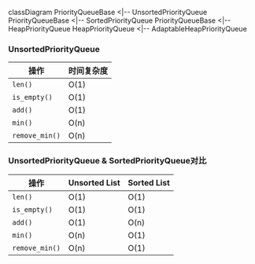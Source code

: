 classDiagram
PriorityQueueBase <|-- UnsortedPriorityQueue
PriorityQueueBase <|-- SortedPriorityQueue
PriorityQueueBase <|-- HeapPriorityQueue
HeapPriorityQueue <|-- AdaptableHeapPriorityQueue

### UnsortedPriorityQueue

|    操作    | 时间复杂度 |
| --------- | ---------- |
|  `len()`  |  O(1)  |
| `is_empty()`  | O(1)  |
| `add()`   | O(1)  |
| `min()`  | O(n)  |
| `remove_min()`  | O(n)  |

### UnsortedPriorityQueue & SortedPriorityQueue对比

|    操作    | Unsorted List | Sorted List |
| --------- | ---------- | ---------- |
|  `len()`  |  O(1)  |  O(1)  |
| `is_empty()`  | O(1)  |  O(1)  |
| `add()`   | O(1)  |  O(n)  |
| `min()`  | O(n)  |  O(1)  |
| `remove_min()`  |  O(n)  |  O(1)  |
